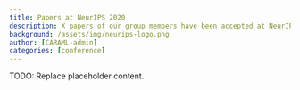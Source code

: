 ```yaml
---
title: Papers at NeurIPS 2020
description: X papers of our group members have been accepted at NeurIPS 2020.
background: /assets/img/neurips-logo.png
author: [CARAML-admin]
categories: [conference]
---
```



TODO: Replace placeholder content.